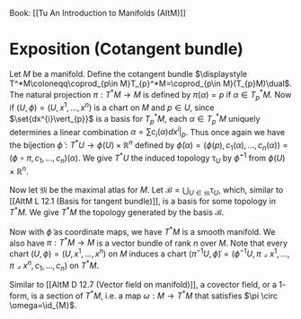 Book: [[Tu An Introduction to Manifolds (AItM)]]
# Exposition (Cotangent bundle)
Let $M$ be a manifold.
Define the cotangent bundle $\displaystyle T^*M\coloneqq\coprod_{p\in M}T_{p}^*M=\coprod_{p\in M}(T_{p}M)\dual$.
The natural projection $\pi:T^*M\to M$ is defined by $\pi(\alpha)=p$ if $\alpha\in T_{p}^*M$.
Now if $(U,\phi)=(U,x^{1},\dots,x^{n})$ is a chart on $M$ and $p\in U$, since $\set{dx^{i}\vert_{p}}$ is a basis for $T_{p}^*M$, each $\alpha\in T_{p}^*M$ uniquely determines a linear combination $\displaystyle \alpha=\sum c_{i}(\alpha)dx^{i}\vert_{p}$.
Thus once again we have the bijection $\tilde{\phi}:T^*U\to \phi(U)\times \mathbb{R}^{n}$ defined by $\tilde{\phi}(\alpha)=(\phi(p),c_{1}(\alpha),\dots,c_{n}(\alpha))=(\phi \circ \pi,c_{1},\dots,c_{n})(\alpha)$.
We give $T^*U$ the induced topology $\uptau_{U}$ by $\tilde{\phi}^{-1}$ from $\phi(U)\times \mathbb{R}^{n}$.

Now let $\mathfrak{M}$ be the maximal atlas for $M$.
Let $\displaystyle \mathscr{B}=\bigcup_{U\in \mathfrak{M}}\uptau_{U}$, which, similar to [[AItM L 12.1 (Basis for tangent bundle)]], is a basis for some topology in $T^*M$.
We give $T^*M$ the topology generated by the basis $\mathscr{B}$.

Now with $\tilde{\phi}$ as coordinate maps, we have $T^*M$ is a smooth manifold.
We also have $\pi:T^*M\to M$ is a vector bundle of rank $n$ over $M$.
Note that every chart $(U,\phi)=(U,x^{1},\dots,x^{n})$ on $M$ induces a chart $(\pi ^{-1}U,\tilde{\phi})=(\phi ^{-1}U,\pi \pullback x^{1},\dots,\pi \pullback x^{n},c_{1},\dots,c_{n})$ on $T^* M$.

Similar to [[AItM D 12.7 (Vector field on manifold)]], a covector field, or a $1$-form, is a section of $T^*M$, i.e. a map $\omega:M\to T^*M$ that satisfies $\pi \circ \omega=\id_{M}$.